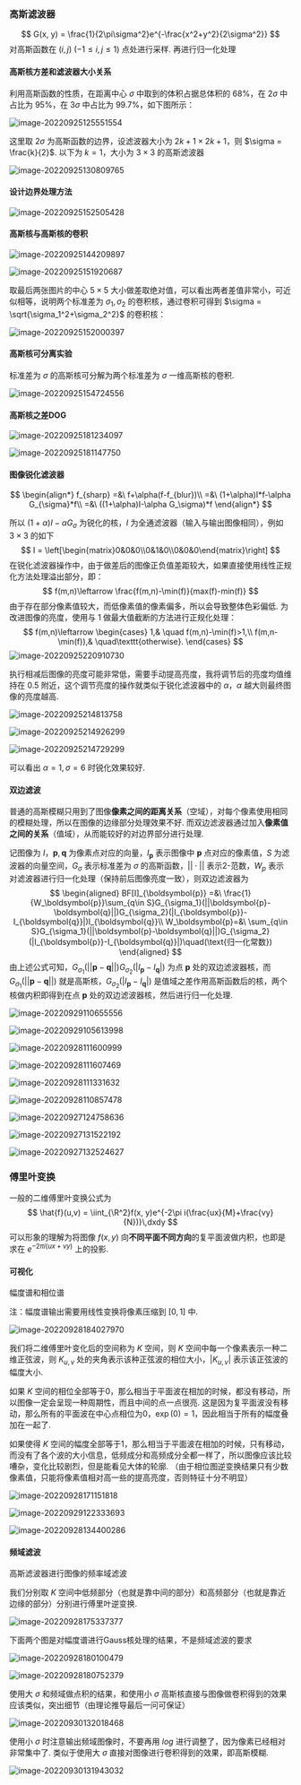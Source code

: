 ### 高斯滤波器

$$
G(x, y) = \frac{1}{2\pi\sigma^2}e^{-\frac{x^2+y^2}{2\sigma^2}}
$$
对高斯函数在 $(i,j)\ (-1\leqslant i,j\leqslant 1)$ 点处进行采样. 再进行归一化处理

#### 高斯核方差和滤波器大小关系

利用高斯函数的性质，在距离中心 $\sigma$ 中取到的体积占据总体积的 $68\%$，在 $2\sigma$ 中占比为 $95\%$，在 $3\sigma$ 中占比为 $99.7\%$，如下图所示：

![image-20220925125551554](note.figure/sigma原则.png)

这里取 $2\sigma$ 为高斯函数的边界，设滤波器大小为 $2k+1\times 2k+1$，则 $\sigma = \frac{k}{2}$. 以下为 $k=1$，大小为 $3\times 3$ 的高斯滤波器

![image-20220925130809765](note.figure/3x3高斯核.png)

#### 设计边界处理方法

![image-20220925152505428](note.figure/零填充.png)

#### 高斯核与高斯核的卷积

![image-20220925144209897](note.figure/高斯模糊效果.png)

![image-20220925151920687](note.figure/高斯核卷积.png)

取最后两张图片的中心 $5\times 5$ 大小做差取绝对值，可以看出两者差值非常小，可近似相等，说明两个标准差为 $\sigma_1,\sigma_2$ 的卷积核，通过卷积可得到 $\sigma = \sqrt{\sigma_1^2+\sigma_2^2}$ 的卷积核：

![image-20220925152000397](note.figure/两个Gauss核卷积差值.png)

#### 高斯核可分离实验

标准差为 $\sigma$ 的高斯核可分解为两个标准差为 $\sigma$ 一维高斯核的卷积.

![image-20220925154724556](note.figure/高斯核分离.png)

#### 高斯核之差DOG

![image-20220925181234097](note.figure/DOG1.png)

![image-20220925181147750](note.figure/DOG2.png)

#### 图像锐化滤波器

$$
\begin{align*}
f_{sharp} =&\ f+\alpha(f-f_{blur})\\
=&\ (1+\alpha)I*f-\alpha G_{\sigma}*f\\
=&\ ((1+\alpha)I-\alpha G_\sigma)*f
\end{align*}
$$

所以 $(1+\alpha)I-\alpha G_\sigma$ 为锐化的核，$I$ 为全通滤波器（输入与输出图像相同），例如 $3\times 3$ 的如下
$$
I = \left[\begin{matrix}0&0&0\\0&1&0\\0&0&0\end{matrix}\right]
$$
在锐化滤波器操作中，由于做差后的图像正负值差距较大，如果直接使用线性正规化方法处理溢出部分，即：
$$
f(m,n)\leftarrow \frac{f(m,n)-\min(f)}{max(f)-min(f)}
$$
由于存在部分像素值较大，而低像素值的像素偏多，所以会导致整体色彩偏低. 为改进图像的亮度，使用与 $1$ 做最大值截断的方法进行正规化处理：
$$
f(m,n)\leftarrow \begin{cases}
1,& \quad f(m,n)-\min(f)>1,\\
f(m,n-\min(f)),& \quad\texttt{otherwise}.
\end{cases}
$$
![image-20220925220910730](note.figure/线性正规化与截断正规化.png)

执行相减后图像的亮度可能非常低，需要手动提高亮度，我将调节后的亮度均值维持在 $0.5$ 附近，这个调节亮度的操作就类似于锐化滤波器中的 $\alpha$，$\alpha$ 越大则最终图像的亮度越高.

![image-20220925214813758](note.figure/锐化sigma=3.png)

![image-20220925214926299](note.figure/锐化sigma=6.png)

![image-20220925214729299](note.figure/锐化sigma=10.png)

可以看出 $\alpha=1,\sigma=6$ 时锐化效果较好.

#### 双边滤波

普通的高斯模糊只用到了图像**像素之间的距离关系**（空域），对每个像素使用相同的模糊处理，所以在图像的边缘部分处理效果不好. 而双边滤波器通过加入**像素值之间的关系**（值域），从而能较好的对边界部分进行处理.

记图像为 $I$，$\boldsymbol{p},\boldsymbol{q}$ 为像素点对应的向量，$I_{\boldsymbol{p}}$ 表示图像中 $\boldsymbol{p}$ 点对应的像素值，$S$ 为滤波器的向量空间，$G_\sigma$ 表示标准差为 $\sigma$ 的高斯函数，$||\cdot||$ 表示2-范数，$W_p$ 表示对滤波器进行归一化处理（保持前后图像亮度一致），则双边滤波器为
$$
\begin{aligned}
BF[I]_{\boldsymbol{p}} =&\ \frac{1}{W_\boldsymbol{p}}\sum_{q\in S}G_{\sigma_1}(||\boldsymbol{p}-\boldsymbol{q}||)G_{\sigma_2}(|I_{\boldsymbol{p}}-I_{\boldsymbol{q}}|)I_{\boldsymbol{q}}\\
W_\boldsymbol{p}=&\ \sum_{q\in S}G_{\sigma_1}(||\boldsymbol{p}-\boldsymbol{q}||)G_{\sigma_2}(|I_{\boldsymbol{p}}-I_{\boldsymbol{q}}|)\quad(\text{归一化常数})
\end{aligned}
$$
由上述公式可知，$G_{\sigma_1}(||\boldsymbol{p}-\boldsymbol{q}||)G_{\sigma_2}(|I_{\boldsymbol{p}}-I_{\boldsymbol{q}}|)$ 为点 $\boldsymbol{p}$ 处的双边滤波器核，而 $G_{\sigma_1}(||\boldsymbol{p}-\boldsymbol{q}||)$ 就是高斯核，$G_{\sigma_2}(|I_{\boldsymbol{p}}-I_{\boldsymbol{q}}|)$ 是值域之差作用高斯函数后的核，两个核做内积即得到在点 $\boldsymbol{p}$ 处的双边滤波器核，然后进行归一化处理.

![image-20220929110655556](./note.figure/双边滤波-黄鹤楼.png)

![image-20220929105613998](./note.figure/局部滤波效果3.png)

![image-20220928111600999](./note.figure/局部滤波效果1.png)

![image-20220928111607469](./note.figure/局部滤波效果2.png)

![image-20220928111331632](./note.figure/双通道不同效果-黄鹤楼.png)

![image-20220928110857478](./note.figure/双边滤波-噪声.png)

![image-20220927124758636](.\note.figure\双通道-人脸1.png)

![image-20220927131522192](.\note.figure\双通道-人物2.png)

![image-20220927132524627](.\note.figure\双通道-建筑1.png)

### 傅里叶变换

一般的二维傅里叶变换公式为
$$
\hat{f}(u,v) = \iint_{\R^2}f(x, y)e^{-2\pi i(\frac{ux}{M}+\frac{vy}{N})}\,dxdy
$$
可以形象的理解为将图像 $f(x,y)$ 向**不同平面不同方向**的复平面波做内积，也即是求在 $e^{-2\pi i(ux+vy)}$ 上的投影.

#### 可视化

幅度谱和相位谱

注：幅度谱输出需要用线性变换将像素压缩到 $[0,1]$ 中.

![image-20220928184027970](./note.figure/幅度谱与相位谱.png)

我们将二维傅里叶变化后的空间称为 $K$ 空间，则 $K$ 空间中每一个像素表示一种二维正弦波，则 $K_{u,v}$ 处的夹角表示该种正弦波的相位大小，$|K_{u,v}|$ 表示该正弦波的幅度大小.

如果 $K$ 空间的相位全部等于0，那么相当于平面波在相加的时候，都没有移动，所以图像一定会呈现一种周期性，而且中间的点一点很亮. 这是因为复平面波没有移动，那么所有的平面波在中心点相位为0，$\exp(0)=1$，因此相当于所有的幅度叠加在一起了.

如果使得 $K$ 空间的幅度全部等于1，那么相当于平面波在相加的时候，只有移动，而没有了各个波的大小信息，低频成分和高频成分全都一样了，所以图像应该比较嘈杂，变化比较剧烈，但是能看见大体的轮廓. （由于相位图逆变换结果只有少数像素值，只能将像素值相对高一些的提高亮度，否则特征十分不明显）

![image-20220928171151818](./note.figure/幅度图和相位图做逆变换.png)

![image-20220929122333693](./note.figure/幅度图和相位图做逆变换-黄鹤楼.png)

![image-20220928134400286](./note.figure/交换相位图与幅度图的效果.png)

#### 频域滤波

⾼斯滤波器进⾏图像的频率域滤波

我们分别取 $K$ 空间中低频部分（也就是靠中间的部分）和高频部分（也就是靠近边缘的部分）分别进行傅里叶逆变换.

![image-20220928175337377](./note.figure/低频域与高频域分离.png)

下面两个图是对幅度谱进行Gauss核处理的结果，不是频域滤波的要求

![image-20220928180100479](./note.figure/gauss处理频域1.png)

![image-20220928180752379](./note.figure/gauss处理频域2.png)

使用大 $\sigma$ 和频域做点积的结果，和使用小 $\sigma$ 高斯核直接与图像做卷积得到的效果应该类似，突出细节（由理论推导最后一问可保证）

![image-20220930132018468](./note.figure/频域滤波simg=100.png)

使用小 $\sigma$ 时注意输出频域图像时，不要再用 $log$ 进行调整了，因为像素已经相对非常集中了. 类似于使用大 $\sigma$ 直接对图像进行卷积得到的效果，即高斯模糊.

![image-20220930131943032](./note.figure/频域滤波simg=10.png)